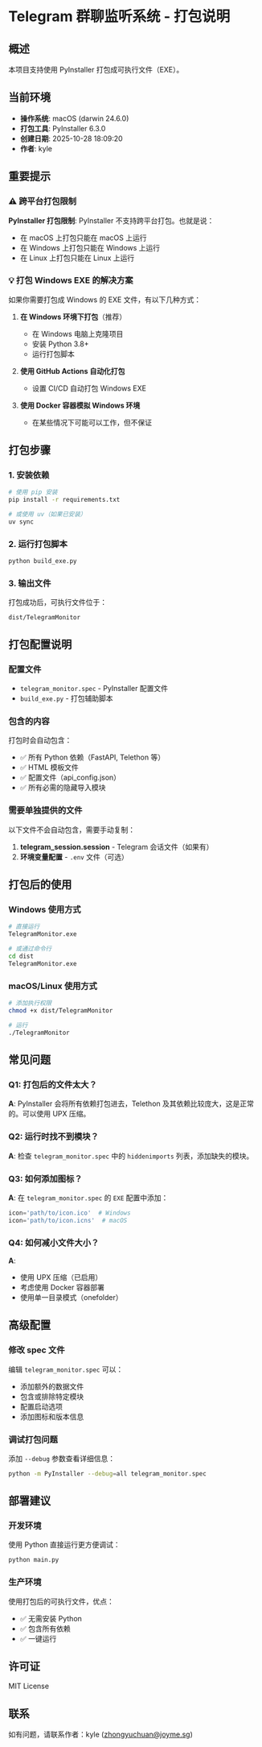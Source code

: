 # Telegram 群聊监听系统 - 打包说明

## 概述

本项目支持使用 PyInstaller 打包成可执行文件（EXE）。

## 当前环境

- **操作系统**: macOS (darwin 24.6.0)
- **打包工具**: PyInstaller 6.3.0
- **创建日期**: 2025-10-28 18:09:20
- **作者**: kyle

## 重要提示

### ⚠️ 跨平台打包限制

**PyInstaller 打包限制**: PyInstaller 不支持跨平台打包。也就是说：
- 在 macOS 上打包只能在 macOS 上运行
- 在 Windows 上打包只能在 Windows 上运行
- 在 Linux 上打包只能在 Linux 上运行

### 💡 打包 Windows EXE 的解决方案

如果你需要打包成 Windows 的 EXE 文件，有以下几种方式：

1. **在 Windows 环境下打包**（推荐）
   - 在 Windows 电脑上克隆项目
   - 安装 Python 3.8+
   - 运行打包脚本

2. **使用 GitHub Actions 自动化打包**
   - 设置 CI/CD 自动打包 Windows EXE

3. **使用 Docker 容器模拟 Windows 环境**
   - 在某些情况下可能可以工作，但不保证

## 打包步骤

### 1. 安装依赖

```bash
# 使用 pip 安装
pip install -r requirements.txt

# 或使用 uv（如果已安装）
uv sync
```

### 2. 运行打包脚本

```bash
python build_exe.py
```

### 3. 输出文件

打包成功后，可执行文件位于：
```
dist/TelegramMonitor
```

## 打包配置说明

### 配置文件

- `telegram_monitor.spec` - PyInstaller 配置文件
- `build_exe.py` - 打包辅助脚本

### 包含的内容

打包时会自动包含：
- ✅ 所有 Python 依赖（FastAPI, Telethon 等）
- ✅ HTML 模板文件
- ✅ 配置文件（api_config.json）
- ✅ 所有必需的隐藏导入模块

### 需要单独提供的文件

以下文件不会自动包含，需要手动复制：

1. **telegram_session.session** - Telegram 会话文件（如果有）
2. **环境变量配置** - `.env` 文件（可选）

## 打包后的使用

### Windows 使用方式

```bash
# 直接运行
TelegramMonitor.exe

# 或通过命令行
cd dist
TelegramMonitor.exe
```

### macOS/Linux 使用方式

```bash
# 添加执行权限
chmod +x dist/TelegramMonitor

# 运行
./TelegramMonitor
```

## 常见问题

### Q1: 打包后的文件太大？

**A**: PyInstaller 会将所有依赖打包进去，Telethon 及其依赖比较庞大，这是正常的。可以使用 UPX 压缩。

### Q2: 运行时找不到模块？

**A**: 检查 `telegram_monitor.spec` 中的 `hiddenimports` 列表，添加缺失的模块。

### Q3: 如何添加图标？

**A**: 在 `telegram_monitor.spec` 的 `EXE` 配置中添加：
```python
icon='path/to/icon.ico'  # Windows
icon='path/to/icon.icns'  # macOS
```

### Q4: 如何减小文件大小？

**A**: 
- 使用 UPX 压缩（已启用）
- 考虑使用 Docker 容器部署
- 使用单一目录模式（onefolder）

## 高级配置

### 修改 spec 文件

编辑 `telegram_monitor.spec` 可以：
- 添加额外的数据文件
- 包含或排除特定模块
- 配置启动选项
- 添加图标和版本信息

### 调试打包问题

添加 `--debug` 参数查看详细信息：

```bash
python -m PyInstaller --debug=all telegram_monitor.spec
```

## 部署建议

### 开发环境
使用 Python 直接运行更方便调试：

```bash
python main.py
```

### 生产环境
使用打包后的可执行文件，优点：
- ✅ 无需安装 Python
- ✅ 包含所有依赖
- ✅ 一键运行

## 许可证

MIT License

## 联系

如有问题，请联系作者：kyle (zhongyuchuan@joyme.sg)

